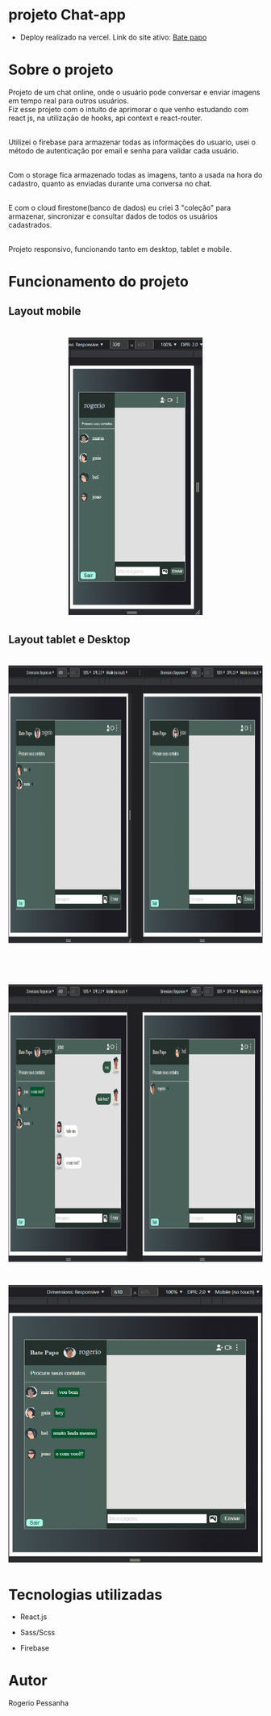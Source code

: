 # projeto Chat-app

- Deploy realizado na vercel. 
Link do site ativo: [Bate papo](https://bate-papo-online.vercel.app/registro)

# Sobre o projeto

Projeto de um chat online, onde o usuário pode conversar e enviar imagens em tempo real para outros usuários.</br>
Fiz esse projeto com o intuito de aprimorar o que venho estudando com react js, na utilização de hooks, api context e react-router. </br></br>

Utilizei o firebase para armazenar todas as informações do usuario, usei o método de autenticação por email e senha para validar cada usuário.</br></br>

Com o storage fica armazenado todas as imagens, tanto a usada na hora do cadastro, quanto as enviadas durante uma conversa no chat.</br></br>

E com o cloud firestone(banco de dados) eu criei 3 "coleção" para armazenar, sincronizar e consultar dados de todos os usuários cadastrados.</br></br>

Projeto responsivo, funcionando tanto em desktop, tablet e mobile.

# Funcionamento do projeto

## Layout mobile

<h1 align="center">
  <img  height="550px" src="https://github.com/rogeriopessanha/chat/blob/main/chat-app/src/img/readme-info/mobile.gif" />
</h1>


## Layout tablet e Desktop

<h1 align="center">
  <img width="850px" height="550px" src="https://github.com/rogeriopessanha/chat/blob/main/chat-app/src/img/readme-info/chat-conversa.gif" />
</h1> </br>

<h1 align="center">
  <img width="850px" height="550px" src="https://github.com/rogeriopessanha/chat/blob/main/chat-app/src/img/readme-info/chat-img-gaia.gif" />
</h1>

<h1 align="center">
  <img width="550px" height="550px" src="https://github.com/rogeriopessanha/chat/blob/main/chat-app/src/img/readme-info/chat-completo.gif" />
</h1>


# Tecnologias utilizadas

- React.js 

- Sass/Scss

- Firebase

# Autor

Rogerio Pessanha

